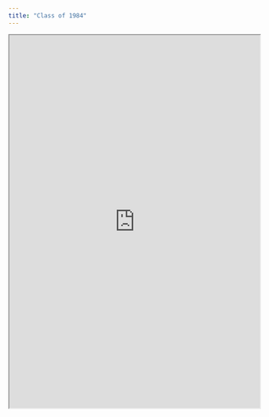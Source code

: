 ```yaml
---
title: "Class of 1984"
---
```



<iframe height="750" width="100%" src="https://ewelton.github.io/ktest/wiki.html#Class%20of%201984"></iframe>
